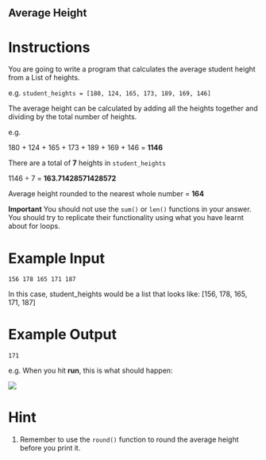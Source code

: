 ## Average Height

# Instructions

You are going to write a program that calculates the average student height from a List of heights.

e.g. `student_heights = [180, 124, 165, 173, 189, 169, 146]`

The average height can be calculated by adding all the heights together and dividing by the total number of heights.

e.g.

180 + 124 + 165 + 173 + 189 + 169 + 146 = **1146**

There are a total of **7** heights in `student_heights`

1146 ÷ 7 = **163.71428571428572**

Average height rounded to the nearest whole number = **164**

**Important** You should not use the `sum()` or `len()` functions in your answer. You should try to replicate their functionality using what you have learnt about for loops.

# Example Input

```
156 178 165 171 187
```

In this case, student_heights would be a list that looks like: [156, 178, 165, 171, 187]

# Example Output

```
171
```

e.g. When you hit **run**, this is what should happen:


![](https://cdn.fs.teachablecdn.com/Nzb8hUVsQJ6STAGnvDCP)


# Hint

1. Remember to use the `round()` function to round the average height before you print it.
